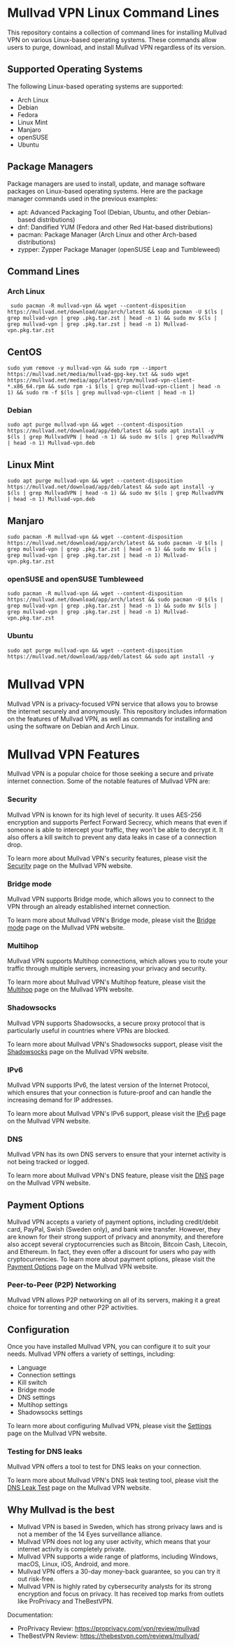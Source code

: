 # Mullvad VPN Linux Command Lines

This repository contains a collection of command lines for installing Mullvad VPN on various Linux-based operating systems. 
These commands allow users to purge, download, and install Mullvad VPN regardless of its version.

## Supported Operating Systems

The following Linux-based operating systems are supported:

- Arch Linux
- Debian
- Fedora
- Linux Mint
- Manjaro
- openSUSE 
- Ubuntu

## Package Managers

Package managers are used to install, update, and manage software packages on Linux-based operating systems. Here are the package manager commands used in the previous examples:

- apt: Advanced Packaging Tool (Debian, Ubuntu, and other Debian-based distributions)
- dnf: Dandified YUM (Fedora and other Red Hat-based distributions)
- pacman: Package Manager (Arch Linux and other Arch-based distributions)
- zypper: Zypper Package Manager (openSUSE Leap and Tumbleweed)

## Command Lines

### Arch Linux

     sudo pacman -R mullvad-vpn && wget --content-disposition https://mullvad.net/download/app/arch/latest && sudo pacman -U $(ls | grep mullvad-vpn | grep .pkg.tar.zst | head -n 1) && sudo mv $(ls | grep mullvad-vpn | grep .pkg.tar.zst | head -n 1) Mullvad-vpn.pkg.tar.zst

## CentOS

    sudo yum remove -y mullvad-vpn && sudo rpm --import https://mullvad.net/media/mullvad-gpg-key.txt && sudo wget https://mullvad.net/media/app/latest/rpm/mullvad-vpn-client-*.x86_64.rpm && sudo rpm -i $(ls | grep mullvad-vpn-client | head -n 1) && sudo rm -f $(ls | grep mullvad-vpn-client | head -n 1)

### Debian

    sudo apt purge mullvad-vpn && wget --content-disposition https://mullvad.net/download/app/deb/latest && sudo apt install -y $(ls | grep MullvadVPN | head -n 1) && sudo mv $(ls | grep MullvadVPN | head -n 1) Mullvad-vpn.deb

## Linux Mint

    sudo apt purge mullvad-vpn && wget --content-disposition https://mullvad.net/download/app/deb/latest && sudo apt install -y $(ls | grep MullvadVPN | head -n 1) && sudo mv $(ls | grep MullvadVPN | head -n 1) Mullvad-vpn.deb

## Manjaro

    sudo pacman -R mullvad-vpn && wget --content-disposition https://mullvad.net/download/app/arch/latest && sudo pacman -U $(ls | grep mullvad-vpn | grep .pkg.tar.zst | head -n 1) && sudo mv $(ls | grep mullvad-vpn | grep .pkg.tar.zst | head -n 1) Mullvad-vpn.pkg.tar.zst 

### openSUSE and openSUSE Tumbleweed

    sudo pacman -R mullvad-vpn && wget --content-disposition https://mullvad.net/download/app/arch/latest && sudo pacman -U $(ls | grep mullvad-vpn | grep .pkg.tar.zst | head -n 1) && sudo mv $(ls | grep mullvad-vpn | grep .pkg.tar.zst | head -n 1) Mullvad-vpn.pkg.tar.zst 

### Ubuntu

    sudo apt purge mullvad-vpn && wget --content-disposition https://mullvad.net/download/app/deb/latest && sudo apt install -y

# Mullvad VPN

Mullvad VPN is a privacy-focused VPN service that allows you to browse the internet securely and anonymously. This repository includes information on the features of Mullvad VPN, as well as commands for installing and using the software on Debian and Arch Linux.

# Mullvad VPN Features

Mullvad VPN is a popular choice for those seeking a secure and private internet connection. Some of the notable features of Mullvad VPN are:

### Security

Mullvad VPN is known for its high level of security. It uses AES-256 encryption and supports Perfect Forward Secrecy, which means that even if someone is able to intercept your traffic, they won't be able to decrypt it. It also offers a kill switch to prevent any data leaks in case of a connection drop.

To learn more about Mullvad VPN's security features, please visit the [Security](https://mullvad.net/en/help/security/) page on the Mullvad VPN website.

### Bridge mode

Mullvad VPN supports Bridge mode, which allows you to connect to the VPN through an already established internet connection.

To learn more about Mullvad VPN's Bridge mode, please visit the [Bridge mode](https://mullvad.net/en/help/bridge/) page on the Mullvad VPN website.

### Multihop

Mullvad VPN supports Multihop connections, which allows you to route your traffic through multiple servers, increasing your privacy and security.

To learn more about Mullvad VPN's Multihop feature, please visit the [Multihop](https://mullvad.net/en/help/multihop/) page on the Mullvad VPN website.

### Shadowsocks

Mullvad VPN supports Shadowsocks, a secure proxy protocol that is particularly useful in countries where VPNs are blocked.

To learn more about Mullvad VPN's Shadowsocks support, please visit the [Shadowsocks](https://mullvad.net/en/help/shadowsocks/) page on the Mullvad VPN website.

### IPv6

Mullvad VPN supports IPv6, the latest version of the Internet Protocol, which ensures that your connection is future-proof and can handle the increasing demand for IP addresses.

To learn more about Mullvad VPN's IPv6 support, please visit the [IPv6](https://mullvad.net/en/help/ipv6/) page on the Mullvad VPN website.

### DNS

Mullvad VPN has its own DNS servers to ensure that your internet activity is not being tracked or logged.

To learn more about Mullvad VPN's DNS feature, please visit the [DNS](https://mullvad.net/en/help/dns-leak-protection/) page on the Mullvad VPN website.

## Payment Options

Mullvad VPN accepts a variety of payment options, including credit/debit card, PayPal, Swish (Sweden only), and bank wire transfer. However, they are known for their strong support of privacy and anonymity, and therefore also accept several cryptocurrencies such as Bitcoin, Bitcoin Cash, Litecoin, and Ethereum. In fact, they even offer a discount for users who pay with cryptocurrencies. To learn more about payment options, please visit the [Payment Options](https://mullvad.net/en/help/payment-options/) page on the Mullvad VPN website.


### Peer-to-Peer (P2P) Networking

Mullvad VPN allows P2P networking on all of its servers, making it a great choice for torrenting and other P2P activities.

## Configuration

Once you have installed Mullvad VPN, you can configure it to suit your needs. Mullvad VPN offers a variety of settings, including:

- Language
- Connection settings
- Kill switch
- Bridge mode
- DNS settings
- Multihop settings
- Shadowsocks settings

To learn more about configuring Mullvad VPN, please visit the [Settings](https://mullvad.net/en/help/settings/) page on the Mullvad VPN website.

### Testing for DNS leaks

Mullvad VPN offers a tool to test for DNS leaks on your connection.

To learn more about Mullvad VPN's DNS leak testing tool, please visit the [DNS Leak Test](https://mullvad.net/en/help/dns-leak-test/) page on the Mullvad VPN website.

## Why Mullvad is the best

- Mullvad VPN is based in Sweden, which has strong privacy laws and is not a member of the 14 Eyes surveillance alliance.
- Mullvad VPN does not log any user activity, which means that your internet activity is completely private.
- Mullvad VPN supports a wide range of platforms, including Windows, macOS, Linux, iOS, Android, and more.
- Mullvad VPN offers a 30-day money-back guarantee, so you can try it out risk-free.
- Mullvad VPN is highly rated by cybersecurity analysts for its strong encryption and focus on privacy. It has received top marks from outlets like ProPrivacy and TheBestVPN.

Documentation:

- ProPrivacy Review: https://proprivacy.com/vpn/review/mullvad
- TheBestVPN Review: https://thebestvpn.com/reviews/mullvad/

